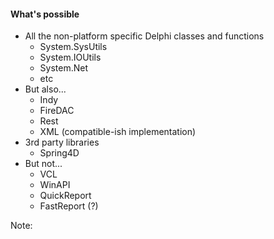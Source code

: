#### What's possible

* All the non-platform specific Delphi classes and functions <!-- .element: class="fragment" -->
  - System.SysUtils <!-- .element: class="fragment" -->
  - System.IOUtils <!-- .element: class="fragment" -->
  - System.Net <!-- .element: class="fragment" -->
  - etc <!-- .element: class="fragment" -->
* But also... <!-- .element: class="fragment" -->
  - Indy <!-- .element: class="fragment" -->
  - FireDAC <!-- .element: class="fragment" -->
  - Rest <!-- .element: class="fragment" -->
  - XML (compatible-ish implementation) <!-- .element: class="fragment" -->
* 3rd party libraries <!-- .element: class="fragment" -->
  - Spring4D <!-- .element: class="fragment" -->
* But not... <!-- .element: class="fragment" -->
  - VCL <!-- .element: class="fragment" -->
  - WinAPI <!-- .element: class="fragment" -->
  - QuickReport <!-- .element: class="fragment" -->
  - FastReport (?) <!-- .element: class="fragment" -->

Note:
